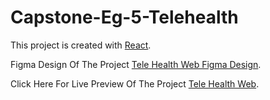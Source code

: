 # Capstone-Eg-5-Telehealth

This project is created with [React](https://reactjs.org/).

Figma Design Of The Project [Tele Health Web Figma Design](https://www.figma.com/file/Dd6Dn6Awowm2BnYxRYevkc/Tele-Health-Web?node-id=1%3A2&t=bpGCRWDXj21dpqy2-0).

Click Here For Live Preview Of The Project [Tele Health Web](https://capstone-eg-5-telehealth.netlify.app/).
